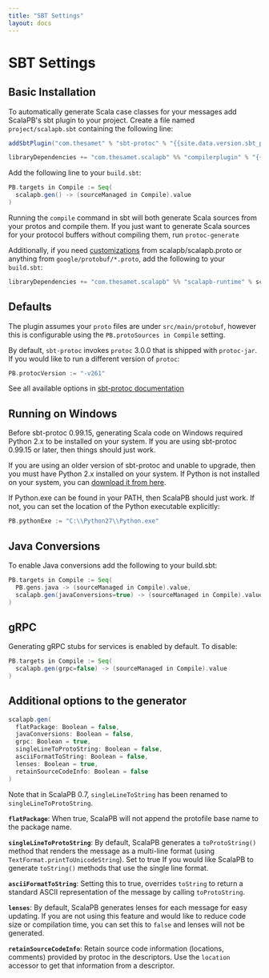 ```yaml
---
title: "SBT Settings"
layout: docs
---
```


# SBT Settings

## Basic Installation

To automatically generate Scala case classes for your messages add ScalaPB's
sbt plugin to your project. Create a file named `project/scalapb.sbt`
containing the following line:

```scala
addSbtPlugin("com.thesamet" % "sbt-protoc" % "{{site.data.version.sbt_protoc}}")

libraryDependencies += "com.thesamet.scalapb" %% "compilerplugin" % "{{site.data.version.scalapb}}"
```

Add the following line to your `build.sbt`:

```scala
PB.targets in Compile := Seq(
  scalapb.gen() -> (sourceManaged in Compile).value
)
```

Running the `compile` command in sbt will both generate Scala sources from
your protos and compile them. If you just want to generate Scala sources for
your protocol buffers without compiling them, run `protoc-generate`

Additionally, if you need [customizations]({{site.baseurl}}/customizations.html) from
scalapb/scalapb.proto or anything from `google/protobuf/*.proto`, add the
following to your `build.sbt`:

```scala
libraryDependencies += "com.thesamet.scalapb" %% "scalapb-runtime" % scalapb.compiler.Version.scalapbVersion % "protobuf"
```

## Defaults

The plugin assumes your `proto` files are under `src/main/protobuf`,
however this is configurable using the `PB.protoSources in Compile` setting.

By default, `sbt-protoc` invokes `protoc` 3.0.0 that is shipped with `protoc-jar`.
If you would like to run a different version of `protoc`:

```scala
PB.protocVersion := "-v261"
```

See all available options in [sbt-protoc documentation](https://github.com/thesamet/sbt-protoc)

## Running on Windows

Before sbt-protoc 0.99.15, generating Scala code on Windows required Python 2.x
to be installed on your system. If you are using sbt-protoc 0.99.15 or later,
then things should just work.

If you are using an older version of sbt-protoc and unable to upgrade, then
you must have Python 2.x installed on your system.  If Python is not installed
on your system, you can [download it from here](https://www.python.org/downloads/windows/).

If Python.exe can be found in your PATH, then ScalaPB should just work.  If
not, you can set the location of the Python executable explicitly:

```scala
PB.pythonExe := "C:\\Python27\\Python.exe"
```

## Java Conversions

To enable Java conversions add the following to your build.sbt:

```scala
PB.targets in Compile := Seq(
  PB.gens.java -> (sourceManaged in Compile).value,
  scalapb.gen(javaConversions=true) -> (sourceManaged in Compile).value
)
```

## gRPC

Generating gRPC stubs for services is enabled by default. To disable:

```scala
PB.targets in Compile := Seq(
  scalapb.gen(grpc=false) -> (sourceManaged in Compile).value
)
```

## Additional options to the generator

```scala
scalapb.gen(
  flatPackage: Boolean = false,
  javaConversions: Boolean = false,
  grpc: Boolean = true,
  singleLineToProtoString: Boolean = false,
  asciiFormatToString: Boolean = false,
  lenses: Boolean = true,
  retainSourceCodeInfo: Boolean = false
)
```

Note that in ScalaPB 0.7, `singleLineToString` has been renamed to 
`singleLineToProtoString`.

**`flatPackage`**: When true, ScalaPB will not append the protofile base name
to the package name.

**`singleLineToProtoString`**: By default, ScalaPB generates a `toProtoString()` method
that renders the message as a multi-line format (using `TextFormat.printToUnicodeString`).
Set to true If you would like ScalaPB to generate `toString()` methods that use the single line
format.

**`asciiFormatToString`**: Setting this to true, overrides `toString` to
return a standard ASCII representation of the message by calling
`toProtoString`.

**`lenses`**: By default, ScalaPB generates lenses for each message for easy
updating. If you are not using this feature and would like to reduce code size
or compilation time, you can set this to `false` and lenses will not be
generated.

**`retainSourceCodeInfo`**: Retain source code information (locations,
comments) provided by protoc in the descriptors. Use the `location` accessor
to get that information from a descriptor.
